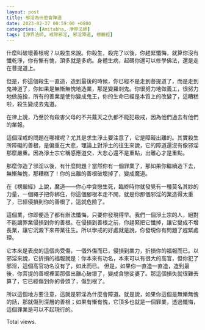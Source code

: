 ```yaml
---
layout: post
title: 邪淫為什麼會障道
date: 2023-02-27 00:59:00 +0800
categories: [Amitabha, 淨界法師]
tags: [淨界法師, 戒除邪淫, 邪淫障道, 楞嚴經]
---
```


什麼叫破壞善根呢？以殺生來說。你殺生，殺完了以後，你趕緊懺悔，就算你沒有懺乾淨，你有慚有愧，頂多就是多病。身體生病，起碼你還可以修學佛法，還是走在菩提道上。

但是，你這個殺生一直造，造到最後的時候，你已經不是走到菩提道了，而是走到鬼神道了，你如果是無慚無愧地造業，那是變羅剎鬼。你很努力地做義工，很努力地做施捨，所有的善業是使你變成鬼王，你的生命已經是本質上的改變了，這糟糕啦，殺生變成去鬼道。

在律上說，乃至於有殺害父母的不共戴天之仇都不能犯殺戒，因為他們過去有他們的業報。

這個淫戒的問題在哪裡呢？尤其是求生淨土要注意了，它是障礙出離的。其實殺生所障礙的善根，是偏重在大悲，理論上對淨土的往生來說，它的障道還沒有像邪淫那麼嚴重。因為淨土宗它稱感應道交，大悲心還不是重點，出離心才是重點。

那麼你造了邪淫以後，有什麼問題？當然你有一個罪業了，那如果你繼續造下去，無慚無愧，那糟糕了！你的出離的善根破壞掉了，變成魔道。

在《楞嚴經》上說，魔道——你心中貪戀生死，臨終時你就發覺有一種莫名其妙的力量，一個繩子把你綁住，你這個腳根本走不開，就是你那個邪淫的業造得太重了，已經侵損到你的善根了，這就危險了。

這個業，你即便造了都有辦法懺悔，只要你發現得早。我們一個淨土宗的人，絕對不能讓罪業侵損到你的善根。在侵損到善根之前，你趕緊把它懺掉，讓它變成不增長業，讓它沉澱下來帶業往生。所以學戒的好處就是說，你發現你有問題了趕緊處理。

它本來是表皮的這個肉受傷，一個外傷而已，侵損到業力，折損你的福報而已。以邪淫來說，它折損的福報就是：你本來有功名，本來可以有很大的高官，但你犯了邪淫，這個高官功名沒有了，如此而已。
但是，如果你一直造一直造，造到最後，你菩提的善根裡面那個出離心破壞了，變成貪戀娑婆了。那這個損失就很難去算了，它已經傷到你的骨頭了，傷到根了。

所以這個地方要注意，這就是邪淫為什麼會障道。就是說，如果你這個是無慚無愧的話，那就傷到深層的善根；如果有慚有愧，它頂多也就是一個罪業，透過懺悔，這個罪業是可以不起現行的。

<!-- script pointing to busuanzi.js start-->
<script async src="/assets/js/busuanzi.pure.mini.js"></script>
<span id="busuanzi_container_page_pv">Total <span id="busuanzi_value_page_pv"></span>views.</span>
<!-- script pointing to busuanzi.js end-->